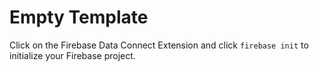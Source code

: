 # Empty Template

Click on the Firebase Data Connect Extension and click `firebase init`  to initialize your Firebase project.